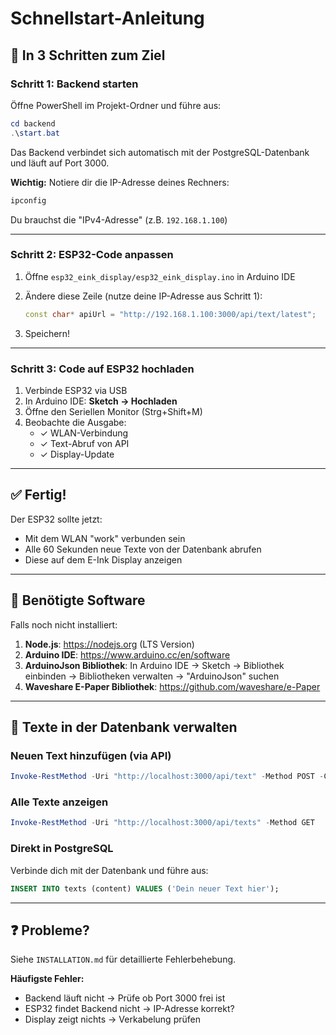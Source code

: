 # Schnellstart-Anleitung

## 🚀 In 3 Schritten zum Ziel

### Schritt 1: Backend starten

Öffne PowerShell im Projekt-Ordner und führe aus:

```powershell
cd backend
.\start.bat
```

Das Backend verbindet sich automatisch mit der PostgreSQL-Datenbank und läuft auf Port 3000.

**Wichtig:** Notiere dir die IP-Adresse deines Rechners:
```powershell
ipconfig
```
Du brauchst die "IPv4-Adresse" (z.B. `192.168.1.100`)

---

### Schritt 2: ESP32-Code anpassen

1. Öffne `esp32_eink_display/esp32_eink_display.ino` in Arduino IDE

2. Ändere diese Zeile (nutze deine IP-Adresse aus Schritt 1):
   ```cpp
   const char* apiUrl = "http://192.168.1.100:3000/api/text/latest";
   ```

3. Speichern!

---

### Schritt 3: Code auf ESP32 hochladen

1. Verbinde ESP32 via USB
2. In Arduino IDE: **Sketch → Hochladen**
3. Öffne den Seriellen Monitor (Strg+Shift+M)
4. Beobachte die Ausgabe:
   - ✓ WLAN-Verbindung
   - ✓ Text-Abruf von API
   - ✓ Display-Update

---

## ✅ Fertig!

Der ESP32 sollte jetzt:
- Mit dem WLAN "work" verbunden sein
- Alle 60 Sekunden neue Texte von der Datenbank abrufen
- Diese auf dem E-Ink Display anzeigen

---

## 🔧 Benötigte Software

Falls noch nicht installiert:

1. **Node.js**: https://nodejs.org (LTS Version)
2. **Arduino IDE**: https://www.arduino.cc/en/software
3. **ArduinoJson Bibliothek**: In Arduino IDE → Sketch → Bibliothek einbinden → Bibliotheken verwalten → "ArduinoJson" suchen
4. **Waveshare E-Paper Bibliothek**: https://github.com/waveshare/e-Paper

---

## 📝 Texte in der Datenbank verwalten

### Neuen Text hinzufügen (via API)

```powershell
Invoke-RestMethod -Uri "http://localhost:3000/api/text" -Method POST -ContentType "application/json" -Body '{"content":"Mein neuer Text"}'
```

### Alle Texte anzeigen

```powershell
Invoke-RestMethod -Uri "http://localhost:3000/api/texts" -Method GET
```

### Direkt in PostgreSQL

Verbinde dich mit der Datenbank und führe aus:
```sql
INSERT INTO texts (content) VALUES ('Dein neuer Text hier');
```

---

## ❓ Probleme?

Siehe `INSTALLATION.md` für detaillierte Fehlerbehebung.

**Häufigste Fehler:**
- Backend läuft nicht → Prüfe ob Port 3000 frei ist
- ESP32 findet Backend nicht → IP-Adresse korrekt?
- Display zeigt nichts → Verkabelung prüfen

